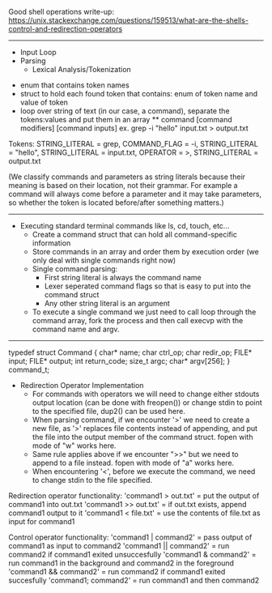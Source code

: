 Good shell operations write-up: https://unix.stackexchange.com/questions/159513/what-are-the-shells-control-and-redirection-operators

-------------------------------------------------------------------------------------------------------------------------------------

- Input Loop
- Parsing
	- Lexical Analysis/Tokenization
* enum that contains token names
* struct to hold each found token that contains: enum of token name and value of token
* loop over string of text (in our case, a command), separate the tokens:values and put them in an array
	** command [command modifiers] [command inputs]
		ex. grep -i "hello" input.txt > output.txt

Tokens: 
STRING_LITERAL = grep,
COMMAND_FLAG = -i,
STRING_LITERAL = "hello",
STRING_LITERAL = input.txt,
OPERATOR = >,
STRING_LITERAL = output.txt

(We classify commands and parameters as string literals because their meaning is based on their location, not their grammar.
	For example a command will always come before a parameter and it may take parameters, so whether the token is located before/after something matters.)

-------------------------------------------------------------------------------------------------------------------------------------

- Executing standard terminal commands like ls, cd, touch, etc...
	* Create a command struct that can hold all command-specific information
	* Store commands in an array and order them by execution order (we only deal with single commands right now)
	* Single command parsing:
		- First string literal is always the command name
		- Lexer seperated command flags so that is easy to put into the command struct
		- Any other string literal is an argument
    * To execute a single command we just need to call loop through the command array, fork the process and then call execvp
        with the command name and argv.

-------------------------------------------------------------------------------------------------------------------------------------
typedef struct Command
{
	char* name;
	char ctrl_op;
	char redir_op;
	FILE* input;
	FILE* output;
	int return_code;
	size_t argc;
	char* argv[256];
} command_t;

- Redirection Operator Implementation
    * For commands with operators we will need to change either stdouts output location (can be done with freopen()) or 
        change stdin to point to the specified file, dup2() can be used here.
    * When parsing command, if we encounter '>' we need to create a new file, as '>' replaces file contents instead of appending, and
        put the file into the output member of the command struct. fopen with mode of "w" works here.
    * Same rule applies above if we encounter ">>" but we need to append to a file instead. fopen with mode of "a" works here.
    * When encountering '<', before we execute the command, we need to change stdin to the file specified.


Redirection operator functionality:
'command1 > out.txt'   = put the output of command1 into out.txt
'command1 >> out.txt'  = if out.txt exists, append command1 output to it
'command1 < file.txt'  = use the contents of file.txt as input for command1




Control operator functionality:
'command1 | command2'  = pass output of command1 as input to command2
'command1 || command2' = run command2 if command1 exited unsuccesfully
'command1 & command2'  = run command1 in the background and command2 in the foreground
'command1 && command2' = run command2 if command1 exited succesfully
'command1; command2'   = run command1 and then command2

